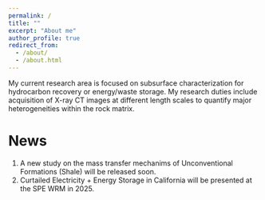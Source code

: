 ```yaml
---
permalink: /
title: ""
excerpt: "About me"
author_profile: true
redirect_from: 
  - /about/
  - /about.html
---
```


My current research area is focused on subsurface characterization for hydrocarbon recovery or energy/waste storage. My research duties include acquisition of X-ray CT images at different length scales to quantify major heterogeneities within the rock matrix. 

News
======
1. A new study on the mass transfer mechanims of Unconventional Formations (Shale) will be released soon.
2. Curtailed Electricity + Energy Storage in California will be presented at the SPE WRM in 2025.
